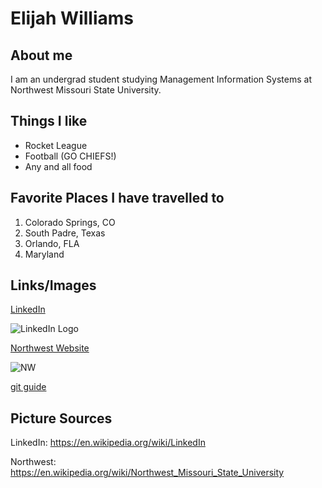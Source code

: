 # Elijah Williams



## About me
I am an undergrad student studying Management Information Systems at Northwest Missouri State University.

## Things I like
- Rocket League 
- Football (GO CHIEFS!)
- Any and all food

## Favorite Places I have travelled to
1. Colorado Springs, CO
1. South Padre, Texas
1. Orlando, FLA
1. Maryland


## Links/Images
[LinkedIn](https://www.linkedin.com/in/elijah-williams-938b08161/)

![LinkedIn Logo](https://upload.wikimedia.org/wikipedia/commons/thumb/8/80/LinkedIn_Logo_2013.svg/200px-LinkedIn_Logo_2013.svg.png)


[Northwest Website](https://www.nwmissouri.edu/) 

![NW](https://upload.wikimedia.org/wikipedia/en/thumb/b/b9/Northwest_Missouri_State_University_logo.svg/250px-Northwest_Missouri_State_University_logo.svg.png)

[git guide](https://opensource.com/article/18/1/step-step-guide-git)


## Picture Sources
LinkedIn: https://en.wikipedia.org/wiki/LinkedIn


Northwest: https://en.wikipedia.org/wiki/Northwest_Missouri_State_University
